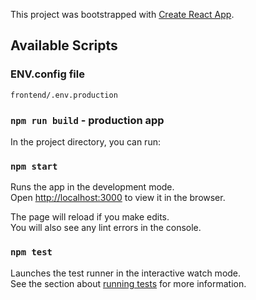 This project was bootstrapped with [Create React App](https://github.com/facebook/create-react-app).

## Available Scripts

### ENV.config file
```
frontend/.env.production
```

### `npm run build` - production app

In the project directory, you can run:

### `npm start`

Runs the app in the development mode.<br>
Open [http://localhost:3000](http://localhost:3000) to view it in the browser.

The page will reload if you make edits.<br>
You will also see any lint errors in the console.

### `npm test`

Launches the test runner in the interactive watch mode.<br>
See the section about [running tests](https://facebook.github.io/create-react-app/docs/running-tests) for more information.


